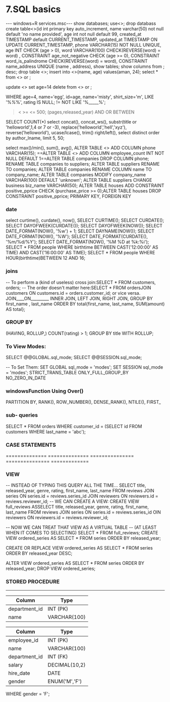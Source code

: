 # 7.SQL basics
--- windows+R    services.msc---
show databases;
use<>;
drop databass
create table<>(id int primary key auto_increment, name varchar(50) not null default 'no name provided', age int not null default 99, created_at TIMESTAMP default CURRENT_TIMESTAMP, updated_at TIMESTAMP ON UPDATE CURRENT_TIMESTAMP,   phone VARCHAR(15) NOT NULL UNIQUE, age INT CHECK (age > 0), word VARCHAR(100) CHECK(REVERSE(word) = word) , CONSTRAINT age_not_negative CHECK (age >= 0),  CONSTRAINT word_is_palindrome CHECK(REVERSE(word) = word),    CONSTRAINT name_address UNIQUE (name , address), 
show tables;
show columns from <tableName>;    desc<tableName>;
drop table <>;
insert into <>(name, age) values(aman, 24);
select * from <> or ;

update <> set age=14 
delete from <> or ;

WHERE 
age=4, name='egg', id=age, name='misty', shirt_size='m', LIKE '%_\%_%', rating IS NULL;
!= 
NOT LIKE '%_____%';
> < >= <= 500; (pages,released_year)
AND OR BETWEEN

SELECT COUNT(*)
select concat(), concat_ws(), substr(title or 'helloworld',1,4 or 7 or -3), replace('helloworld','hell','xyz'), reverse('helloworld'), ucase/lcase(), trim() right/left(), 
select distinct
order by author_lname, 
limit 5, 50;



select max()/min(), sum(), avg(), 
ALTER TABLE <> ADD COLUMN phone VARCHAR(15); ==ALTER TABLE <> ADD COLUMN employee_count INT NOT NULL DEFAULT 1==ALTER TABLE companies DROP COLUMN phone;
RENAME TABLE companies to suppliers; ALTER TABLE suppliers RENAME TO companies; ALTER TABLE companies RENAME COLUMN name TO company_name;
ALTER TABLE companies MODIFY company_name VARCHAR(100) DEFAULT 'unknown';
ALTER TABLE suppliers CHANGE business biz_name VARCHAR(50);
ALTER TABLE houses ADD CONSTRAINT positive_pprice CHECK (purchase_price >= 0);ALTER TABLE houses DROP CONSTRAINT positive_pprice;
PRIMARY KEY, FOREIGN KEY


### date
select curtime(), curdate(), now(),
SELECT CURTIME();
SELECT CURDATE();
SELECT DAYOFWEEK(CURDATE());
SELECT DAYOFWEEK(NOW());
SELECT DATE_FORMAT(NOW(), '%w') + 1;
SELECT DAYNAME(NOW());
SELECT DATE_FORMAT(NOW(), '%W');
SELECT DATE_FORMAT(CURDATE(), '%m/%d/%Y');
SELECT DATE_FORMAT(NOW(), '%M %D at %k:%i');
SELECT * FROM people WHERE birthtime BETWEEN CAST('12:00:00' AS TIME) AND CAST('16:00:00' AS TIME);
SELECT * FROM people WHERE HOUR(birthtime)BETWEEN 12 AND 16;



### joins
-- To perform a (kind of useless) cross join:SELECT * FROM customers, orders;
-- The order doesn't matter here:SELECT * FROM ordersJOIN customers ON customers.id = orders.customer_id; or vice versa.
JOIN____ON_________
INNER JOIN, LEFT JOIN, RIGHT JOIN,
GROUP BY first_name , last_name
ORDER BY total{first_name, last_name, SUM(amount) AS total};


### GROUP BY
(HAVING, ROLLUP,) COUNT(rating) > 1; GROUP BY title WITH ROLLUP;


### To View Modes:
SELECT @@GLOBAL.sql_mode;
SELECT @@SESSION.sql_mode;


-- To Set Them:
SET GLOBAL sql_mode = 'modes';
SET SESSION sql_mode = 'modes';
STRICT_TRANS_TABLE
ONLY_FULL_GROUP_BY
NO_ZERO_IN_DATE


### windowsFunction Using Over()
PARTITION BY, RANK(),  ROW_NUMBER(),  DENSE_RANK(), NTILE(),  FIRST_

### sub- queries
SELECT * FROM orders WHERE customer_id = (SELECT id FROM customers WHERE last_name = 'abc');

### CASE STATEMENTS

==============   ==============  ===============  ===============  =============
### VIEW

-- INSTEAD OF TYPING THIS QUERY ALL THE TIME...
SELECT title, released_year, genre, rating, first_name, last_name FROM reviews
JOIN series ON series.id = reviews.series_id
JOIN reviewers ON reviewers.id = reviews.reviewer_id;
 -- WE CAN CREATE A VIEW:
CREATE VIEW full_reviews ASSELECT title, released_year, genre, rating, first_name, last_name FROM reviews
JOIN series ON series.id = reviews.series_id
OIN reviewers ON reviewers.id = reviews.reviewer_id;
 
-- NOW WE CAN TREAT THAT VIEW AS A VIRTUAL TABLE 
-- (AT LEAST WHEN IT COMES TO SELECTING)
SELECT * FROM full_reviews;
CREATE VIEW ordered_series AS
SELECT * FROM series ORDER BY released_year;
 
CREATE OR REPLACE VIEW ordered_series AS
SELECT * FROM series ORDER BY released_year DESC;
 
ALTER VIEW ordered_series AS
SELECT * FROM series ORDER BY released_year;
DROP VIEW ordered_series;
###  STORED  PROCEDURE
-------------------------------------------

| Column         | Type         |
| -------------- | ------------ |
| department\_id | INT (PK)     |
| name           | VARCHAR(100) |

| Column         | Type          |
| -------------- | ------------- |
| employee\_id   | INT (PK)      |
| name           | VARCHAR(100)  |
| department\_id | INT (FK)      |
| salary         | DECIMAL(10,2) |
| hire\_date     | DATE          |
| gender         | ENUM('M','F') |





WHERE gender = 'F';



























   
